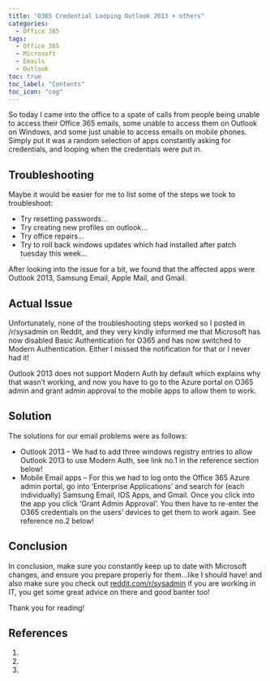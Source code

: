 ```yaml
---
title: "O365 Credential Looping Outlook 2013 + others"
categories: 
  - Office 365 
tags:
  - Office 365
  - Microsoft
  - Emails
  - Outlook
toc: true
toc_label: "Contents"
toc_icon: "cog"
---
```


So today I came into the office to a spate of calls from people being unable to access their Office 365 emails, some unable to access them on Outlook on Windows, and some just unable to access emails on mobile phones. Simply put it was a random selection of apps constantly asking for credentials, and looping when the credentials were put in.

## Troubleshooting

Maybe it would be easier for me to list some of the steps we took to troubleshoot:

* Try resetting passwords…
* Try creating new profiles on outlook…
* Try office repairs…
* Try to roll back windows updates which had installed after patch tuesday this week…

After looking into the issue for a bit, we found that the affected apps were Outlook 2013, Samsung Email, Apple Mail, and Gmail.

## Actual Issue

Unfortunately, none of the troubleshooting steps worked so I posted in /r/sysadmin on Reddit, and they very kindly informed me that Microsoft has now disabled Basic Authentication for O365 and has now switched to Modern Authentication. Either I missed the notification for that or I never had it!

Outlook 2013 does not support Modern Auth by default which explains why that wasn’t working, and now you have to go to the Azure portal on O365 admin and grant admin approval to the mobile apps to allow them to work.

## Solution

The solutions for our email problems were as follows:

* Outlook 2013 – We had to add three windows registry entries to allow Outlook 2013 to use Modern Auth, see link no.1 in the reference section below!
* Mobile Email apps – For this we had to log onto the Office 365 Azure admin portal, go into ‘Enterprise Applications’ and search for (each individually) Samsung Email, IOS Apps, and Gmail. Once you click into the app you click ‘Grant Admin Approval’. You then have to re-enter the O365 credentials on the users’ devices to get them to work again. See reference no.2 below!

## Conclusion

In conclusion, make sure you constantly keep up to date with Microsoft changes, and ensure you prepare properly for them…like I should have! and also make sure you check out [reddit.com/r/sysadmin](https://www.reddit.com/r/sysadmin) if you are working in IT, you get some great advice on there and good banter too!

Thank you for reading!

## References

1. [](https://learn.microsoft.com/en-us/microsoft-365/admin/security-and-compliance/enable-modern-authentication?view=o365-worldwide)
2. [](https://techcommunity.microsoft.com/t5/exchange-team-blog/microsoft-and-apple-working-together-to-improve-exchange-online/ba-p/3513846)
3. [](https://learn.microsoft.com/en-us/exchange/clients-and-mobile-in-exchange-online/deprecation-of-basic-authentication-exchange-online)
